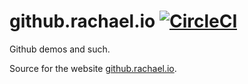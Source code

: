 # github.rachael.io [![CircleCI](https://img.shields.io/circleci/project/rachael/github.rachael.io.svg?maxAge=3600)](https://circleci.com/gh/rachael/github.rachael.io)
Github demos and such.

Source for the website [github.rachael.io](https://github.rachael.io).
